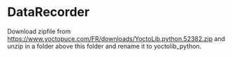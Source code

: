 # DataRecorder
Download zipfile from <https://www.yoctopuce.com/FR/downloads/YoctoLib.python.52382.zip> and unzip in a folder above this folder and rename it to yoctolib_python.